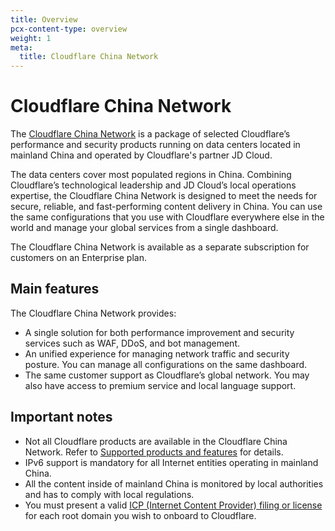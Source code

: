```yaml
---
title: Overview
pcx-content-type: overview
weight: 1
meta:
  title: Cloudflare China Network
---
```


# Cloudflare China Network

The [Cloudflare China Network](https://www.cloudflare.com/china-network/) is a package of selected Cloudflare’s performance and security products running on data centers located in mainland China and operated by Cloudflare's partner JD Cloud.

The data centers cover most populated regions in China. Combining Cloudflare’s technological leadership and JD Cloud’s local operations expertise, the Cloudflare China Network is designed to meet the needs for secure, reliable, and fast-performing content delivery in China. You can use the same configurations that you use with Cloudflare everywhere else in the world and manage your global services from a single dashboard.

The Cloudflare China Network is available as a separate subscription for customers on an Enterprise plan.

## Main features

The Cloudflare China Network provides:

* A single solution for both performance improvement and security services such as WAF, DDoS, and bot management.
* An unified experience for managing network traffic and security posture. You can manage all configurations on the same dashboard.
* The same customer support as Cloudflare’s global network. You may also have access to premium service and local language support.

## Important notes

* Not all Cloudflare products are available in the Cloudflare China Network. Refer to [Supported products and features](/china-network/reference/supported-products/) for details.
* IPv6 support is mandatory for all Internet entities operating in mainland China.
* All the content inside of mainland China is monitored by local authorities and has to comply with local regulations.
* You must present a valid [ICP (Internet Content Provider) filing or license](/china-network/concepts/icp/) for each root domain you wish to onboard to Cloudflare.